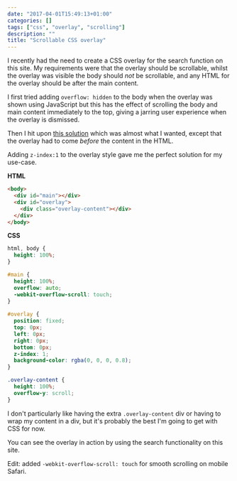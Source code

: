 ```yaml
---
date: "2017-04-01T15:49:13+01:00"
categories: []
tags: ["css", "overlay", "scrolling"]
description: ""
title: "Scrollable CSS overlay"
---
```


I recently had the need to create a CSS overlay for the search function on this site. My requirements were that the overlay should be scrollable, whilst the overlay was visible the body should *not* be scrollable, and any HTML for the overlay should be after the main content.

I first tried adding `overflow: hidden` to the body when the overlay was shown using JavaScript but this has the effect of scrolling the body and main content immediately to the top, giving a jarring user experience when the overlay is dismissed.

Then I hit upon [this solution](http://www.luxiyalu.com/playground/overlay/) which was almost what I wanted, except that the overlay had to come *before* the content in the HTML. 

Adding `z-index:1` to the overlay style gave me the perfect solution for my use-case.

**HTML**

```html
<body>
  <div id="main"></div>
  <div id="overlay">
    <div class="overlay-content"></div>
  </div>
</body>
```

**CSS**

```css
html, body {
  height: 100%;
}

#main {
  height: 100%;
  overflow: auto;
  -webkit-overflow-scroll: touch;
}
               
#overlay {
  position: fixed;
  top: 0px;
  left: 0px;
  right: 0px;
  bottom: 0px;
  z-index: 1;
  background-color: rgba(0, 0, 0, 0.8);
}

.overlay-content {
  height: 100%;
  overflow-y: scroll;
}
```

I don't particularly like having the extra `.overlay-content` div or having to wrap my content in a div, but it's probably the best I'm going to get with CSS for now.

You can see the overlay in action by using the search functionality on this site.

Edit: added `-webkit-overflow-scroll: touch` for smooth scrolling on mobile Safari.
